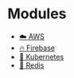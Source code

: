 # Modules

- [:cloud: AWS](modules/aws.md)
- [:fire: Firebase](modules/firebase.md)
- [:ship: Kubernetes](modules/kubernetes.md)
- [:department_store: Redis](modules/redis.md)